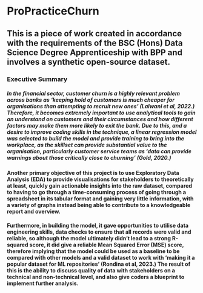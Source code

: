 # ProPracticeChurn

## This is a piece of work created in accordance with the requirements of the BSC (Hons) Data Science Degree Apprenticeship with BPP and involves a synthetic open-source dataset.

### Executive Summary

##### In the financial sector, customer churn is a highly relevant problem across banks as ‘keeping hold of customers is much cheaper for organisations than attempting to recruit new ones’ (Lalwani et al, 2022.) Therefore, it becomes extremely important to use analytical tools to gain an understand on customers and their circumstances and how different factors may make them more likely to exit the bank. Due to this, and a desire to improve coding skills in the technique, a linear regression model was selected to build the model and provide training to bring into the workplace, as the skillset can provide substantial value to the organisation, particularly customer service teams as ‘data can provide warnings about those critically close to churning’ (Gold, 2020.)

#### Another primary objective of this project is to use Exploratory Data Analysis (EDA) to provide visualisations for stakeholders to theoretically at least, quickly gain actionable insights into the raw dataset, compared to having to go through a time-consuming process of going through a spreadsheet in its tabular format and gaining very little information, with a variety of graphs instead being able to contribute to a knowledgeable report and overview.

#### Furthermore, in building the model, it gave opportunities to utilise data engineering skills, data checks to ensure that all records were valid and reliable, so although the model ultimately didn’t lead to a strong R-squared score, it did give a reliable Mean Squared Error (MSE) score, therefore implying that the model could be used as a baseline to be compared with other models and a valid dataset to work with ‘making it a popular dataset for ML repositories’ (Rondina et al, 2023.) The result of this is the ability to discuss quality of data with stakeholders on a technical and non-technical level, and also give coders a blueprint to implement further analysis.

